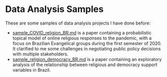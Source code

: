 # Data Analysis Samples

These are some samples of data analysis projects I have done before:

 - [sample_COVID_religion_BR.md](sample_COVID_religion_BR.md) is a paper containing a probabilistic topical model of online religious responses to the pandemic, with a focus on Brazilian Evangelical groups during the first semester of 2020. It clarified to me some challenges in negotiating public policy decisions with multiple stakeholders.
 - [sample_religion_democracy_BR.md](sample_religion_democracy_BR.md) is a paper containing an exploratory analysis of the relationship between religious and democracy support variables in Brazil.
